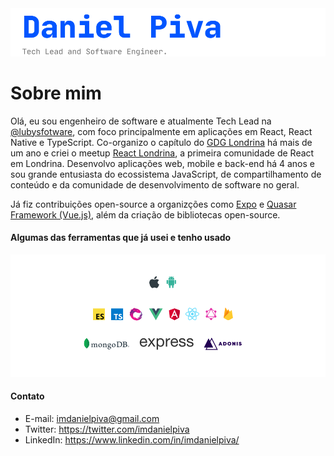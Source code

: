 <img src="https://raw.githubusercontent.com/imdanielpiva/imdanielpiva/master/cover.png" alt="Daniel Piva. Tech Lead and software engineer.">

<!--
**imdanielpiva/imdanielpiva** is a ✨ _special_ ✨ repository because its `README.md` (this file) appears on your GitHub profile.

Here are some ideas to get you started:

- 🔭 I’m currently working on ...
- 🌱 I’m currently learning ...
- 👯 I’m looking to collaborate on ...
- 🤔 I’m looking for help with ...
- 💬 Ask me about ...
- 📫 How to reach me: ...
- 😄 Pronouns: ...
- ⚡ Fun fact: ...
-->

# Sobre mim

Olá, eu sou engenheiro de software e atualmente Tech Lead na [@lubysfotware](https://github.com/lubysoftware), com foco principalmente em aplicações em React,  React Native e TypeScript. Co-organizo o capítulo do [GDG Londrina](https://gdg.community.dev/gdg-londrina/) há mais de um ano e criei o meetup [React Londrina](https://reactlondrina.now.sh/), a primeira comunidade de React em Londrina. Desenvolvo aplicações web, mobile e back-end há 4 anos e sou grande entusiasta do ecossistema JavaScript, de compartilhamento de conteúdo e da comunidade de desenvolvimento de software no geral.

Já fiz contribuições open-source a organizções como [Expo](https://github.com/expo) e [Quasar Framework (Vue.js)](https://github.com/quasarframework), além da criação de bibliotecas open-source.



#### Algumas das ferramentas que já usei e tenho usado

<img src="https://raw.githubusercontent.com/imdanielpiva/imdanielpiva/master/stack.png" alt="Daniel Piva. Tech Lead and software engineer.">


#### Contato

- E-mail: imdanielpiva@gmail.com
- Twitter: https://twitter.com/imdanielpiva
- LinkedIn: https://www.linkedin.com/in/imdanielpiva/
